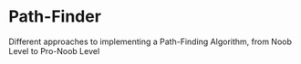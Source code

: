 # Path-Finder
Different approaches to implementing a Path-Finding Algorithm, from Noob Level to Pro-Noob Level
